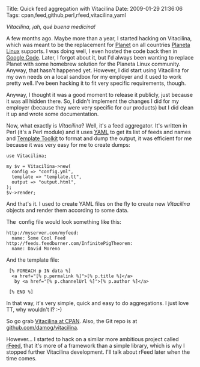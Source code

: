 Title: Quick feed aggregation with Vitacilina
Date: 2009-01-29 21:36:06
Tags: cpan,feed,github,perl,rfeed,vitacilina,yaml

<em>Vitacilina, ¡ah, qué buena medicina!</em>

A few months ago. Maybe more than a year, I started hacking on Vitacilina, which was meant to be the replacement for <a href="http://planetplanet.org">Planet</a> on all countries <a href="http://planetalinux.org">Planeta Linux</a> supports. I was doing well, I even hosted the code back then in <a href="http://code.google.com/p/vitacilina">Google Code</a>. Later, I forgot about it, but I'd always been wanting to replace Planet with some homebrew solution for the Planeta Linux community. Anyway, that hasn't happened yet. However, I did start using Vitacilina for my own needs on a local sandbox for my employer and it used to work pretty well. I've been hacking it to fit very specific requirements, though.

Anyway, I thought it was a good moment to release it publicly, just because it was all hidden there. So, I didn't implement the changes I did for my employer (because they were very specific for our products) but I did clean it up and wrote some documentation.

Now, what exactly is <em>Vitacilina</em>? Well, it's a feed aggregator. It's written in Perl (it's a Perl module) and it uses <a href="http://www.yaml.org/">YAML</a> to get its list of feeds and names and <a href="http://template-toolkit.org/">Template Toolkit</a> to format and dump the output, it was efficient for me because it was very easy for me to create dumps:
<pre><code>use Vitacilina;

my $v = Vitacilina-&gt;new(
  config =&gt; "config.yml",
  template =&gt; "template.tt",
  output =&gt; "output.html",
);
$v-&gt;render;
</code></pre>
And that's it. I used to create YAML files on the fly to create new <em>Vitacilina</em> objects and render them according to some data.

The  config file would look something like this:
<pre><code>http://myserver.com/myfeed:
  name: Some Cool Feed
http://feeds.feedburner.com/InfinitePigTheorem:
  name: David Moreno
</code></pre>
And the template file:
<pre><code> [% FOREACH p IN data %]
  &lt;a href="[% p.permalink %]"&gt;[% p.title %]&lt;/a&gt;
   by &lt;a href="[% p.channelUrl %]"&gt;[% p.author %]&lt;/a&gt;

 [% END %]
</code></pre>
In that way, it's very simple, quick and easy to do aggregations. I just love TT, why wouldn't I? :-)

So go grab <a href="http://search.cpan.org/~damog/Vitacilina-0.1/">Vitacilina at CPAN</a>. Also, the Git repo is at <a href="http://github.com/damog/vitacilina">github.com/damog/vitacilina</a>.

However... I started to hack on a similar more ambitious project called <a href="http://github.com/damog/rfeed">rFeed</a>, that it's more of a framework than a simple library, which is why I stopped further Vitacilina development. I'll talk about rFeed later when the time comes.